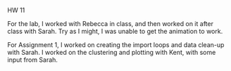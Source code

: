 HW 11

For the lab, I worked with Rebecca in class, and then worked on it after class with Sarah. Try as I might, I was unable to get the animation to work.

For Assignment 1, I worked on creating the import loops and data clean-up with Sarah. I worked on the clustering and plotting with Kent, with some input from Sarah.
